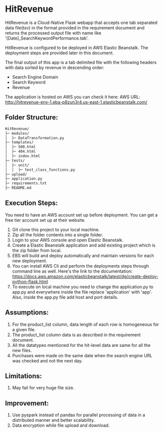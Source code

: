 <h1>HitRevenue</h1>

HitRevenue is a Cloud-Native Flask webapp that accepts one tab separated data file(tsv) in the format provided in the requirement document and returns the processed output
file with name like '[Date]_SearchKeywordPerformance.tab'.

HitRevenue is configured to be deployed in AWS Elastic Beanstalk. The deployment steps are provided later in this document.

The final output of this app is a tab delimited file with the following headers with data sorted by revenue in descending order:
* Search Engine Domain
* Search Keyword 
* Revenue 

The application is hosted on AWS you can check it here:
AWS URL: http://hitrevenue-env-1.eba-p8zun3r4.us-east-1.elasticbeanstalk.com/

<h2>Folder Structure:</h2>

```bash
HitRevenue/
├─ modules/
│  ├─ DataTransformation.py
├─ templates/
│  ├─ 500.html
│  ├─ 404.html
│  ├─ index.html
├─ tests/
│  ├─ unit/
│  │  ├─ test_class_functions.py
├─ upload/
├─ application.py
├─ requirements.txt
├─ README.md
```


<h2>Execution Steps:</h2>

You need to have an AWS account set up before deployment. You can get a free tier account set up at their website.
1) Git clone this project to your local machine.
2) Zip all the folder contents into a single folder.
3) Login to your AWS console and open Elastic Beanstalk.
4) Create a Elastic Beanstalk application and add existing project which is the zip folder from local.
5) EBS will build and deploy automatically and maintain versions for each new deployment.
6) You can install AWS Cli and perform the deployments steps through command line as well. Here's the link to the documentation: https://docs.aws.amazon.com/elasticbeanstalk/latest/dg/create-deploy-python-flask.html
7) To execute on local machine you need to change the application.py to app.py and everywhere inside the file replace 'application' with 'app'. Also, inside the app.py file add host and port details.

<h2>Assumptions:</h2>

1) For the product_list column, data length of each row is homogeneous for a given file.
2) The product_list column data is as described in the requirement document.
3) All the datatypes mentioned for the hit-level data are same for all the new files.
4) Purchases were made on the same date when the search engine URL was checked and not the next day.


<h2>Limitations:</h2>

1) May fail for very huge file size.

<h2>Improvement:</h2>

1) Use pyspark instead of pandas for parallel processing of data in a distributed manner and better scalability.
2) Data encryption while file upload and download.





